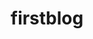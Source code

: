 ---
slug: 'love'
title: firstblog
authors:
  - name: yangshihao
    title: Co-creator of Docusaurus 1
    url: https://www.yongbi.co/
    image_url: https://s2.loli.net/2022/08/09/biHUPu8YShImcGR.jpg
tags: [greetings]
---